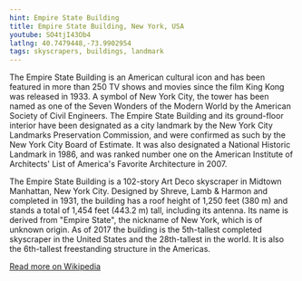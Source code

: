 ```yaml
---
hint: Empire State Building
title: Empire State Building, New York, USA
youtube: SO4tjI43Ob4
latlng: 40.7479448,-73.9902954
tags: skyscrapers, buildings, landmark
---
```

The Empire State Building is an American cultural icon and has been featured in more than 250 TV shows and movies since the film King Kong was released in 1933. A symbol of New York City, the tower has been named as one of the Seven Wonders of the Modern World by the American Society of Civil Engineers. The Empire State Building and its ground-floor interior have been designated as a city landmark by the New York City Landmarks Preservation Commission, and were confirmed as such by the New York City Board of Estimate. It was also designated a National Historic Landmark in 1986, and was ranked number one on the American Institute of Architects' List of America's Favorite Architecture in 2007.

The Empire State Building is a 102-story Art Deco skyscraper in Midtown Manhattan, New York City. Designed by Shreve, Lamb & Harmon and completed in 1931, the building has a roof height of 1,250 feet (380 m) and stands a total of 1,454 feet (443.2 m) tall, including its antenna. Its name is derived from "Empire State", the nickname of New York, which is of unknown origin. As of 2017 the building is the 5th-tallest completed skyscraper in the United States and the 28th-tallest in the world. It is also the 6th-tallest freestanding structure in the Americas.

[Read more on Wikipedia](https://en.wikipedia.org/wiki/Empire_State_Building)
